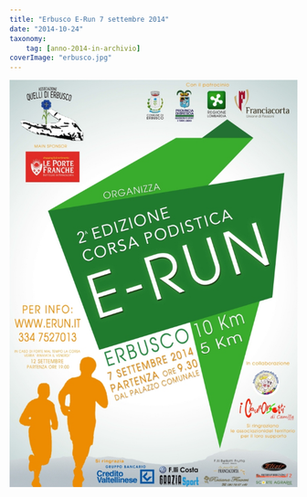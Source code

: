 ```yaml
---
title: "Erbusco E-Run 7 settembre 2014"
date: "2014-10-24"
taxonomy: 
    tag: [anno-2014-in-archivio]
coverImage: "erbusco.jpg"
---
```


![](images/erbusco.jpg)

